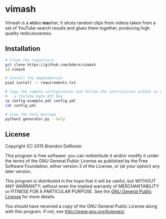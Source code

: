 vimash
======

Vimash is a **vi**deo **ma**sher; it slices random clips from videos taken from
a set of YouTube search results and glues them together, producing high quality
rediculousness.

Installation
------------
```sh
# Clone the repository
git clone https://github.com/bdero/vimash
cd vimash

# Install the dependencies
pip2 install -r requirements.txt

# Copy the sample configuration and follow the instructions within to generate
#   a YouTube Data API key
cp config.example.yml config.yml
cat config.yml

# View the help message
python2 generator.py --help
```

License
-------
Copyright (C) 2015  Brandon DeRosier

This program is free software: you can redistribute it and/or modify
it under the terms of the GNU General Public License as published by
the Free Software Foundation, either version 3 of the License, or
(at your option) any later version.

This program is distributed in the hope that it will be useful,
but WITHOUT ANY WARRANTY; without even the implied warranty of
MERCHANTABILITY or FITNESS FOR A PARTICULAR PURPOSE.  See the
[GNU General Public License](LICENSE.md) for more details.

You should have received a copy of the GNU General Public License
along with this program.  If not, see <http://www.gnu.org/licenses/>.
